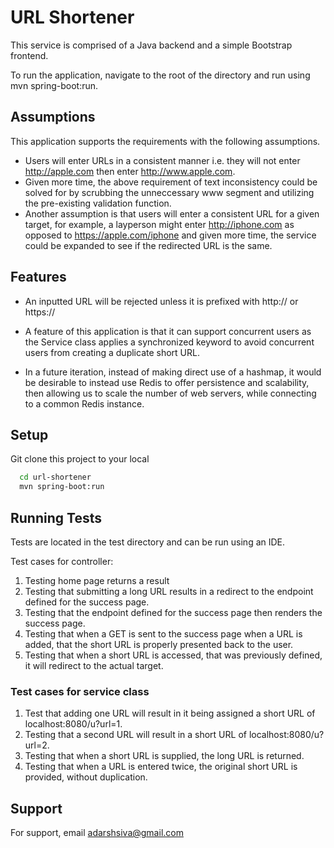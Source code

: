 
# URL Shortener

This service is comprised of a Java backend and a simple Bootstrap frontend.


To run the application, navigate to the root of the directory and run using mvn spring-boot:run.



## Assumptions

This application supports the requirements with the following assumptions.

- Users will enter URLs in a consistent manner i.e. they will not enter http://apple.com then enter http://www.apple.com.
- Given more time, the above requirement of text inconsistency could be solved for by scrubbing the unneccessary www segment and utilizing the pre-existing validation function. 
- Another assumption is that users will enter a consistent URL for a given target, for example, a layperson might enter http://iphone.com as opposed to https://apple.com/iphone and given more time, the service could be expanded to see if the redirected URL is the same. 

## Features

- An inputted URL will be rejected unless it is prefixed with http:// or https://
- A feature of this application is that it can support concurrent users as the Service class applies a synchronized keyword to avoid concurrent users from creating a duplicate short URL.


- In a future iteration, instead of making direct use of a hashmap, it would be desirable to instead use Redis to offer persistence and scalability, then allowing us to scale the number of web servers, while connecting to a common Redis instance. 


## Setup

Git clone this project to your local

```bash
  cd url-shortener
  mvn spring-boot:run
```


## Running Tests

Tests are located in the test directory and can be run using an IDE.

Test cases for controller:

1) Testing home page returns a result
2) Testing that submitting a long URL results in a redirect to the endpoint defined for the success page.
3) Testing that the endpoint defined for the success page then renders the success page.
4) Testing that when a GET is sent to the success page when a URL is added, that the short URL is properly presented back to the user.
5) Testing that when a short URL is accessed, that was previously defined, it will redirect to the actual target.

### Test cases for service class

1) Test that adding one URL will result in it being assigned a short URL of localhost:8080/u?url=1.
2) Testing that a second URL will result in a short URL of localhost:8080/u?url=2.
3) Testing that when a short URL is supplied, the long URL is returned.
4) Testing that when a URL is entered twice, the original short URL is provided, without duplication.


## Support

For support, email adarshsiva@gmail.com

